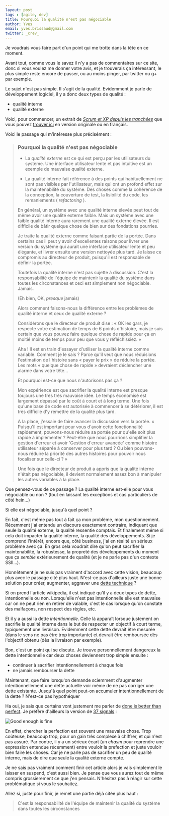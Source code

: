 ```yaml
---
layout: post
tags : [agile, dev]
title: Pourquoi la qualité n'est pas négociable
author: Yves
email: yves.brissaud@gmail.com
twitter: _crev_
---
```


Je voudrais vous faire part d'un point qui me trotte dans la tête en ce moment.

Avant tout, comme vous le savez il n'y a pas de commentaires sur ce site, donc si vous voulez me donner votre avis, et je trouverais ça intéressant, le plus simple reste encore de passer, ou au moins pinger, par twitter ou g+ par exemple.

Le sujet n'est pas simple. Il s'agit de la qualité. Evidemment je parle de développement logiciel, il y a donc deux types de qualité :

* qualité interne
* qualité externe

Voici, pour commencer, un extrait de [_Scrum et XP depuis les tranchées_](http://www.crisp.se/bocker-och-produkter/scrum-and-xp-from-the-trenches) que vous pouvez [trouver ici](http://www.infoq.com/minibooks/scrum-xp-from-the-trenches) en version originale ou en français.

Voici le passage qui m'intéresse plus précisément :

> ### Pourquoi la qualité n'est pas négociable
>
> * La _qualité externe_ est ce qui est perçu par les utilisateurs du système. Une interface utilisateur lente et pas intuitive est un exemple de mauvaise qualité externe.
> 
> * La qualité interne fait référence à des points qui habituellement ne sont pas visibles par l'utilisateur, mais qui ont un profond effet sur la maintenabilité du système. Des choses comme la cohérence de la conception, la couverture de test, la lisibilité du code, les remaniements ( _refactoring_ ).
> 
> En général, un système avec une qualité interne élevée peut tout de même avoir une qualité externe faible. Mais un système avec une faible qualité interne aura rarement une qualité externe élevée. Il est difficile de bâtir quelque chose de bien sur des fondations pourries.
> 
> Je traite la qualité externe comme faisant partie de la portée. Dans certains cas il peut y avoir d'excellentes raisons pour livrer une version du système qui aurait une interface utilisateur lente et peu élégante, et livrer ensuite une version nettoyée plus tard. Je laisse ce compromis au directeur de produit, puisqu'il est responsable de définir la portée.
> 
> Toutefois la qualité interne n'est pas sujette à discussion. C'est la responsabilité de l'équipe de maintenir la qualité du système dans toutes les circonstances et ceci est simplement non négociable. Jamais.
> 
> (Eh bien, OK, _presque_ jamais)
> 
> Alors comment faisons-nous la différence entre les problèmes de qualité interne et ceux de qualité externe ?
> 
> Considérons que le directeur de produit dise : « OK les gars, je respecte votre estimation de temps de 6 points d'histoire, mais je suis certain que vous pouvez faire quelque chose de rapide pour ça en moitié moins de temps pour peu que vous y réfléchissiez. »
> 
> Aha ! Il est en train d'essayer d'utiliser la qualité interne comme variable. Comment je le sais ? Parce qu'il veut que nous réduisions l'estimation de l'histoire sans « payer le prix » de réduire la portée. Les mots « quelque chose de rapide » devraient déclencher une alarme dans votre tête...
> 
> Et pourquoi est-ce que nous n'autorisons pas ça ?
> 
> Mon expérience est que sacrifier la qualité interne est presque toujours une très très mauvaise idée. Le temps économisé est largement dépassé par le coût à court et à long terme. Une fois qu'une base de code est autorisée à commencer à se détériorer, il est très difficile d'y remettre de la qualité plus tard.
> 
> A la place, j'essaie de faire avancer la discussion vers la portée. « Puisqu'il est important pour vous d'avoir cette fonctionnalité rapidement, pouvons-nous réduire sa portée pour qu'elle soit plus rapide à implémenter ? Peut-être que nous pourrions simplifier la gestion d'erreur et avoir 'Gestion d'erreur avancée' comme histoire utilisateur séparée à conserver pour plus tard ? Ou bien pouvons-nous réduire la priorité des autres histoires pour pouvoir nous focaliser sur celle-ci ? »
> 
> Une fois que le directeur de produit a appris que la qualité interne n'était pas négociable, il devient normalement assez bon à manipuler les autres variables à la place.


Que pensez-vous de ce passage ? La qualité interne est-elle pour vous négociable ou non ? (tout en laissant les exceptions et cas particuliers de côté hein...)

Si elle est négociable, jusqu'à quel point ?

En fait, c'est même pas tout à fait ça mon problème, mon questionnement. Récemment j'ai entendu un discours exactement contraire, indiquant que seule la qualité externe, la qualité ressentie comptais. Et finalement même si cela doit impacter la qualité interne, la qualité des développements. Si je comprend l'intérêt, encore que, côté business, j'ai en réalité un sérieux problème avec ça. En gros cela voudrait dire qu'on peut sacrifier la maintenabilité, la robustesse, la propreté des développements du moment que ça _semble_ extérieurement de qualité (et je ne parle pas d'un contexte SSII...).

Honnêtement je ne suis pas vraiment d'accord avec cette vision, beaucoup plus avec le passage cité plus haut. N'est-ce pas d'ailleurs juste une bonne solution pour créer, augmenter, aggraver une [dette technique](http://fr.wikipedia.org/wiki/Dette_technique) ?

Si on prend l'article wikipedia, il est indiqué qu'il y a deux types de dette, intentionnelle ou non. Lorsqu'elle n'est pas intentionnelle elle est mauvaise car on ne peut rien en retirer de valable, c'est le cas lorsque qu'on constate des malfaçons, non respect des règles, etc.

Et il y a aussi la dette _intentionnelle_. Celle là apparaît lorsque justement on sacrifie la qualité interne dans le but de respecter un objectif à court terme, typiquement une livraison. Evidemment cette dette devrait être mesurée (dans le sens ne pas être trop importante) et devrait être remboursée dès l'objectif obtenu (dès la livraison par exemple).

Bon, c'est un point qui se discute. Je trouve personnellement dangereux la dette intentionnelle car deux choses deviennent trop simple ensuite :

* continuer à sacrifier intentionnellement à chaque fois
* ne jamais rembourser la dette

Maintenant, que faire lorsqu'on demande sciemment d'augmenter intentionnellement une dette actuelle voir même de ne pas corriger une dette existante. Jusqu'à quel point peut-on accumuler intentionnellement de la dette ? N'est-ce pas hypothéquer 

Ha oui, je sais que certains vont justement me parler de [done is better than perfect](http://blog.eerlings.com/index.php/2012/12/30/done-is-better-than-perfect/). Je préfère d'ailleurs la version de [37 signals](http://37signals.com/) :

![Good enough is fine](http://farm5.staticflickr.com/4053/4419053858_3caf782027_d.jpg)

En effet, chercher la perfection est souvent une mauvaise chose. Trop coûteuse, beaucoup trop, pour un gain très complexe à chiffrer, et qui n'est pas assuré. Par contre, il y a un sérieux écart (un _chasm_ pour reprendre une expression entendue récemment) entre vouloir la prefection et juste vouloir bien faire les choses. Car je ne parle pas de sacrifier un peu de qualité interne, mais de dire que seule la qualité externe compte.

Je ne sais pas vraiment comment finir cet article alors je vais simplement le laisser en suspend, c'est aussi bien. Je pense que vous aurez tout de même compris grossièrement ce que j'en pensais. N'hésitez pas à réagir sur cette problématique si vous le souhaitez.

Allez si, juste pour finir, je remet une partie déjà citée plus haut :

> C'est la responsabilité de l'équipe de maintenir la qualité du système dans toutes les circonstances
